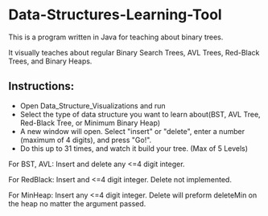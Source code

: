 Data-Structures-Learning-Tool		
=============================		
		
This is a program written in Java for teaching about binary trees.		
		
It visually teaches about regular Binary Search Trees, AVL Trees, Red-Black Trees, and Binary Heaps.

Instructions:
-------------
- Open Data_Structure_Visualizations and run
- Select the type of data structure you want to learn about(BST, AVL Tree, Red-Black Tree, or Minimum Binary Heap)
- A new window will open.  Select "insert" or "delete", enter a number (maximum of 4 digits), and press "Go!".
- Do this up to 31 times, and watch it build your tree. (Max of 5 Levels)

For BST, AVL:
Insert and delete any <=4 digit integer.

For RedBlack:
Insert and <=4 digit integer. Delete not implemented.

For MinHeap:
Insert any <=4 digit integer. Delete will preform deleteMin on the heap no matter the argument passed. 
